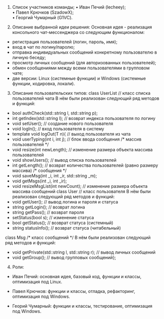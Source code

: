 1.	Список участников команды;
•	Иван Печий (lecheey);  
•	Павел Крючков (SzadowX);  
•	Георгий Чумарный (G1VC).  

3.	Описание выбранной идеи решения:
Основная идея - реализация  консольного чат-мессенджера со следующим  функционалом:
- регистрация пользователей (логин, пароль, имя);  
- вход в чат по логину/паролю;  
- отправка индивидуальных сообщений конкретному пользователю в личную беседу;  
- просмотр личных сообщений (для авторизованных пользователей);  
- обмен сообщениями между всеми пользователями в групповом чате;  
- две версии: Linux (системные функции) и Windows (системные функции, кодировка, локали).  

3.	Описание пользовательских  типов:
class UserList // класс списка пользователей чата
В нём были реализован следующий  ряд  методов и   функций:
- bool authCheck(std::string l, std::string p);
- int getIndex(std::string l); // возврат индекса пользователя по логину
- void setUser(); // создание нового пользователя
- void logIn(); // вход пользователя в систему
- template<typename T> void logOut(T n){ // выход пользователя из чата
- void userTyping(int i, int j); //  блок ввода сообщения 
/* массив пользователей */
- void resize(int newLength); // изменение размера объекта массива пользователей
- void showUsers(); // вывод списка пользователей
- int getLength(); // возврат количества пользователей (равно размеру массива)
/* сообщения */
- void saveMsg(int _i, int _ir, std::string _m);
- void getMsgs(int _i, int _ir);
- void resizeMsgList(int newCount); // изменение размера объекта массива сообщений
class User // класс пользователя
В нём были реализован следующий  ряд  методов и   функций:
- void getUser(); // вывод логина и пароля и статуса	
- string getLogin(); // возврат логина
- string getPass(); // возврат пароля
- setStatus(bool s); // изменение статуса
- bool getStatus(); // возврат статуса (системный)
- string statusInfo(); // возврат статуса (читабельный)

class Msg /* класс сообщений */
В нём были реализован следующий  ряд  методов и   функций:
- void getPrivate(std::string l, std::string r); // вывод личных сообщений
- void getGroup(); // вывод групповых сообщений};

4.	Роли: 

- Иван Печий: основная идея, базовый код, функции и классы, оптимизация под Linux.

- Павел Крючков: функции и классы, отладка, рефакторинг, оптимизация под Windows.

- Георий Чумарный: функции и классы, тестирование, оптимизация под Windows.
